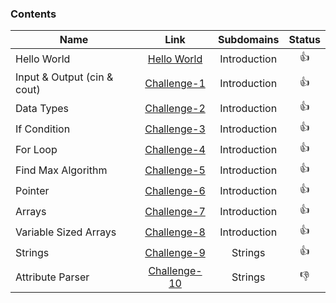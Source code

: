 ### Contents

| Name        | Link           |  Subdomains | Status |
| ------------- |:-------------:| :--------:| :--------: |
| Hello World | [Hello World](https://github.com/kevsersrca/Hackerrank-cpp-challanges/tree/master/Hello-World)    | Introduction |:+1:
| Input & Output (cin & cout)     | [Challenge-1](https://github.com/kevsersrca/Hackerrank-cpp-challanges/tree/master/Challenge-1) |Introduction |:+1: 
| Data Types      | [Challenge-2](https://github.com/kevsersrca/Hackerrank-cpp-challanges/tree/master/Challenge-2)      |  Introduction|:+1:
| If Condition | [Challenge-3](https://github.com/kevsersrca/Hackerrank-cpp-challanges/tree/master/Challenge-3)    |  Introduction|:+1:
| For Loop | [Challenge-4](https://github.com/kevsersrca/Hackerrank-cpp-challanges/tree/master/Challenge-4)    |  Introduction|:+1:
| Find Max Algorithm | [Challenge-5](https://github.com/kevsersrca/Hackerrank-cpp-challanges/tree/master/Challenge-5)    |  Introduction |:+1:
| Pointer | [Challenge-6](https://github.com/kevsersrca/Hackerrank-cpp-challanges/tree/master/Challenge-6)    |  Introduction|:+1:
| Arrays | [Challenge-7](https://github.com/kevsersrca/Hackerrank-cpp-challanges/tree/master/Challenge-7)    |  Introduction|:+1:
| Variable Sized Arrays | [Challenge-8](https://github.com/kevsersrca/Hackerrank-cpp-challanges/tree/master/Challenge-8)    | Introduction |:+1:
| Strings | [Challenge-9](https://github.com/kevsersrca/Hackerrank-cpp-challanges/tree/master/Challenge-9)    | Strings |:+1:
| Attribute Parser | [Challenge-10](https://github.com/kevsersrca/Hackerrank-cpp-challanges/tree/master/Challenge-10)    | Strings |:-1:
